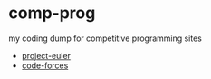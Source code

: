 # comp-prog
my coding dump for competitive programming sites 
- [project-euler](https://projecteuler.net/archives)
- [code-forces](https://codeforces.com/)
